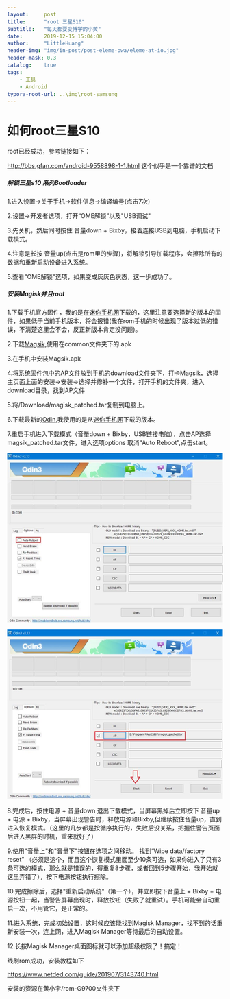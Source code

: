 ```yaml
---
layout:     post
title:      "root 三星S10"
subtitle:   "每天都要变博学的小黄"
date:       2019-12-15 15:04:00
author:     "LittleHuang"
header-img: "img/in-post/post-eleme-pwa/eleme-at-io.jpg"
header-mask: 0.3
catalog:    true
tags:
    - 工具
    - Android
typora-root-url: ..\img\root-samsung
---
```


# 如何root三星S10

root已经成功，参考链接如下：

http://bbs.gfan.com/android-9558898-1-1.html 这个似乎是一个靠谱的文档

##### 解锁三星s10 系列Bootloader

1.进入设置->关于手机->软件信息->编译编号(点击7次)

2.设置->开发者选项，打开“OME解锁”以及"USB调试"

3.先关机，然后同时按住 音量down + Bixby，接着连接USB到电脑，手机启动下载模式。

4.注意是长按 音量up(点击是rom里的步骤)，将解锁引导加载程序，会擦除所有的数据和重新启动设备进入系统。

5.查看"OME解锁"选项，如果变成灰灰色状态，这一步成功了。

##### 安装Magisk并且root

1.下载手机官方固件，我的是在[迷你手机网](https://www.netded.com/)下载的，这里注意要选择新的版本的固件，如果低于当前手机版本，将会报错(我在rom手机的时候出现了版本过低的错误，不清楚这里会不会，反正新版本肯定没问题)。

2.下载[Magsik](https://github.com/topjohnwu/Magisk/releases),使用在common文件夹下的.apk

3.在手机中安装Magsik.apk

4.将系统固件包中的AP文件放到手机的download文件夹下，打卡Magsik，选择主页面上面的安装->安装->选择并修补一个文件，打开手机的文件夹，进入download目录，找到AP文件

5.将/Download/magisk_patched.tar复制到电脑上。

6.下载最新的[Odin](https://odindownload.com/),我使用的是从[迷你手机网](https://www.netded.com/)下载的版本。

7.重启手机进入下载模式（音量down + Bixby，USB链接电脑），点击AP选择magsik_patched.tar文件，进入选项options 取消“Auto Reboot”,点击start。

![image](https://github.com/bighuang111/bighuang111.github.io/blob/master/img/root-samsung/root-samsung-s10-1.jpg)

![image](https://github.com/bighuang111/bighuang111.github.io/blob/master/img/root-samsung/root-samsung-s10-2.jpg)

8.完成后，按住电源 + 音量down 退出下载模式，当屏幕黑掉后立即按下 音量up + 电源 + Bixby，当屏幕出现警告时，释放电源和Bixby,但继续按住音量up，直到进入恢复模式。（这里的几步都是按循序执行的，失败后没关系，把握住警告页面后进入黑屏的时机，重来就好了）

9.使用"音量上"和"音量下"按钮在选项之间移动。 找到“Wipe data/factory reset” （必须是这个，而且这个恢复模式里面至少10条可选，如果你进入了只有3条可选的模式，那么就是错误的，得重复8步骤，或者回到5步骤开始，我开始就这里弄错了），按下电源按钮执行擦除。

10.完成擦除后，选择"重新启动系统"（第一个），并立即按下音量上 + Bixby + 电源按钮一起，当警告屏幕出现时，释放按钮（失败了就重试）。手机可能会自动重启一次，不用管它，是正常的。

11.进入系统，完成初始设置，这时候应该能找到Magisk Manager，找不到的话重新安装一次，连上网，进入Magisk Manager等待最后的自动设置。

12.长按Magisk Manager桌面图标就可以添加超级权限了！搞定！













线刷rom成功，安装教程如下

https://www.netded.com/guide/201907/3143740.html



安装的资源在黄小宇/rom-G9700文件夹下

